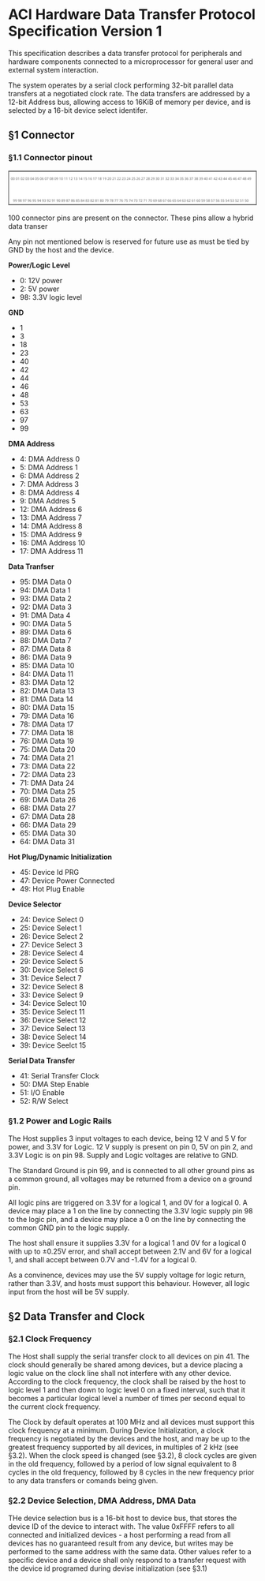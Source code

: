 # ACI Hardware Data Transfer Protocol Specification Version 1

This specification describes a data transfer protocol for peripherals and hardware components connected to a microprocessor for general user and external system interaction.

The system operates by a serial clock performing 32-bit parallel data transfers at a negotiated clock rate. The data transfers are addressed by a 12-bit Address bus,
 allowing access to 16KiB of memory per device, and is selected by a 16-bit device select identifer.


## §1 Connector

### §1.1 Connector pinout

![Pinout of ACI Female connector](images/ACI-Connector.png)



100 connector pins are present on the connector. These pins allow a hybrid data transer

Any pin not mentioned below is reserved for future use as must be tied by GND by the host and the device.

__Power/Logic Level__

* 0: 12V power
* 2: 5V power
* 98: 3.3V logic level

__GND__

* 1
* 3
* 18
* 23
* 40
* 42
* 44
* 46
* 48
* 53
* 63
* 97
* 99


__DMA Address__
* 4: DMA Address 0
* 5: DMA Address 1
* 6: DMA Address 2
* 7: DMA Address 3
* 8: DMA Address 4
* 9: DMA Addres 5
* 12: DMA Address 6
* 13: DMA Address 7
* 14: DMA Address 8
* 15: DMA Address 9
* 16: DMA Address 10
* 17: DMA Address 11

__Data Tranfser__

* 95: DMA Data 0
* 94: DMA Data 1
* 93: DMA Data 2
* 92: DMA Data 3
* 91: DMA Data 4
* 90: DMA Data 5
* 89: DMA Data 6
* 88: DMA Data 7
* 87: DMA Data 8
* 86: DMA Data 9
* 85: DMA Data 10
* 84: DMA Data 11
* 83: DMA Data 12
* 82: DMA Data 13
* 81: DMA Data 14
* 80: DMA Data 15
* 79: DMA Data 16
* 78: DMA Data 17
* 77: DMA Data 18
* 76: DMA Data 19
* 75: DMA Data 20
* 74: DMA Data 21
* 73: DMA Data 22
* 72: DMA Data 23
* 71: DMA Data 24
* 70: DMA Data 25
* 69: DMA Data 26
* 68: DMA Data 27
* 67: DMA Data 28
* 66: DMA Data 29
* 65: DMA Data 30
* 64: DMA Data 31

__Hot Plug/Dynamic Initialization__

* 45: Device Id PRG
* 47: Device Power Connected
* 49: Hot Plug Enable

__Device Selector__

* 24: Device Select 0
* 25: Device Select 1
* 26: Device Select 2
* 27: Device Select 3
* 28: Device Select 4
* 29: Device Select 5
* 30: Device Select 6
* 31: Device Select 7
* 32: Device Select 8
* 33: Device Select 9
* 34: Device Select 10
* 35: Device Select 11
* 36: Device Select 12
* 37: Device Select 13
* 38: Device Select 14
* 39: Device Seelct 15

__Serial Data Transfer__

* 41: Serial Transfer Clock
* 50: DMA Step Enable
* 51: I/O Enable
* 52: R/W Select

### §1.2 Power and Logic Rails 

The Host supplies 3 input voltages to each device, being 12 V and 5 V for power, and 3.3V for Logic. 12 V supply is present on pin 0, 5V on pin 2, and 3.3V Logic is on pin 98. Supply and Logic voltages are relative to GND.

The Standard Ground is pin 99, and is connected to all other ground pins as a common ground, all voltages may be returned from a device on a ground pin.

All logic pins are triggered on 3.3V for a logical 1, and 0V for a logical 0. A device may place a 1 on the line by connecting the 3.3V logic supply pin 98 to the logic pin, and a device may place a 0 on the line by connecting the common GND pin to the logic supply. 

The host shall ensure it supplies 3.3V for a logical 1 and 0V for a logical 0 with up to ±0.25V error, and shall accept between 2.1V and 6V for a logical 1, and shall accept between 0.7V and -1.4V for a logical 0. 

As a convinence, devices may use the 5V supply voltage for logic return, rather than 3.3V, and hosts must support this behaviour. However, all logic input from the host will be 5V supply.

## §2 Data Transfer and Clock

### §2.1 Clock Frequency

The Host shall supply the serial transfer clock to all devices on pin 41. The clock should generally be shared among devices, but a device placing a logic value on the clock line shall not interfere with any other device. According to the clock frequency, the clock shall be raised by the host to logic level 1 and then down to logic level 0 on a fixed interval, such that it becomes a particular logical level a number of times per second equal to the current clock frequency.

The Clock by default operates at 100 MHz and all devices must support this clock frequency at a minimum. During Device Initialization, a clock frequency is negotiated by the devices and the host, and may be up to the greatest frequency supported by all devices, in multiples of 2 kHz (see §3.2). When the clock speed is changed (see §3.2), 8 clock cycles are given in the old frequency, followed by a period of low signal equivalent to 8 cycles in the old frequency, followed by 8 cycles in the new frequency prior to any data transfers or comands being given.

### §2.2 Device Selection, DMA Address, DMA Data

THe device selection bus is a 16-bit host to device bus, that stores the device ID of the device to interact with. The value 0xFFFF refers to all connected and initialized devices - a host performing a read from all devices has no guaranteed result from any device, but writes may be performed to the same address with the same data.  Other values refer to a specific device and a device shall only respond to a transfer request with the device id programed during devise initialization (see §3.1)





